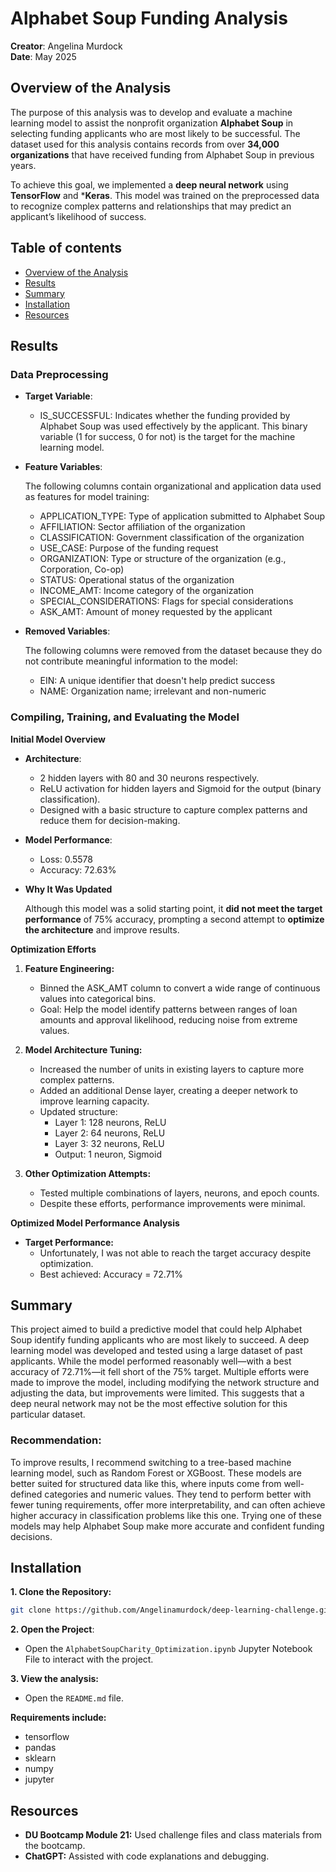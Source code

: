 # Alphabet Soup Funding Analysis
**Creator**: Angelina Murdock  
**Date**: May 2025

## Overview of the Analysis
The purpose of this analysis was to develop and evaluate a machine learning model to assist the nonprofit organization **Alphabet Soup** in selecting funding applicants who are most likely to be successful. The dataset used for this analysis contains records from over **34,000 organizations** that have received funding from Alphabet Soup in previous years.

To achieve this goal, we implemented a **deep neural network** using **TensorFlow** and ***Keras**. This model was trained on the preprocessed data to recognize complex patterns and relationships that may predict an applicant’s likelihood of success. 

## Table of contents
- [Overview of the Analysis](#overview-of-the-analysis)
- [Results](#results)
- [Summary](#summary)
- [Installation](#installation)
- [Resources](#resources)

## Results
### Data Preprocessing
- **Target Variable**: 
   - IS_SUCCESSFUL: Indicates whether the funding provided by Alphabet Soup was used effectively by the applicant. This binary variable (1 for success, 0 for not) is the target for the machine learning model.

- **Feature Variables**: 

   The following columns contain organizational and application data used as features for model training:
   - APPLICATION_TYPE: Type of application submitted to Alphabet Soup
   - AFFILIATION: Sector affiliation of the organization
   - CLASSIFICATION: Government classification of the organization
   - USE_CASE: Purpose of the funding request
   - ORGANIZATION: Type or structure of the organization (e.g., Corporation, Co-op)
   - STATUS: Operational status of the organization
   - INCOME_AMT: Income category of the organization
   - SPECIAL_CONSIDERATIONS: Flags for special considerations
   - ASK_AMT: Amount of money requested by the applicant

- **Removed Variables**: 

   The following columns were removed from the dataset because they do not contribute meaningful information to the model:
   - EIN: A unique identifier that doesn't help predict success
   - NAME: Organization name; irrelevant and non-numeric


### Compiling, Training, and Evaluating the Model
**Initial Model Overview**
- **Architecture**:
   - 2 hidden layers with 80 and 30 neurons respectively.
   - ReLU activation for hidden layers and Sigmoid for the output (binary classification).
   - Designed with a basic structure to capture complex patterns and reduce them for decision-making.
- **Model Performance**:
   - Loss: 0.5578
   - Accuracy: 72.63%
- **Why It Was Updated**

   Although this model was a solid starting point, it **did not meet the target performance** of 75% accuracy, prompting a second attempt to **optimize the architecture** and improve results.

**Optimization Efforts**
1. **Feature Engineering:**
   - Binned the ASK_AMT column to convert a wide range of continuous values into categorical bins.
   - Goal: Help the model identify patterns between ranges of loan amounts and approval likelihood, reducing noise from extreme values.

2. **Model Architecture Tuning:**
   - Increased the number of units in existing layers to capture more complex patterns.
   - Added an additional Dense layer, creating a deeper network to improve learning capacity.
   - Updated structure:
      - Layer 1: 128 neurons, ReLU
      - Layer 2: 64 neurons, ReLU
      - Layer 3: 32 neurons, ReLU
      - Output: 1 neuron, Sigmoid
3. **Other Optimization Attempts:**
   - Tested multiple combinations of layers, neurons, and epoch counts.
   - Despite these efforts, performance improvements were minimal.

**Optimized Model Performance Analysis**
- **Target Performance:**
   - Unfortunately, I was not able to reach the target accuracy despite optimization.
   - Best achieved: Accuracy = 72.71%

## Summary
This project aimed to build a predictive model that could help Alphabet Soup identify funding applicants who are most likely to succeed. A deep learning model was developed and tested using a large dataset of past applicants. While the model performed reasonably well—with a best accuracy of 72.71%—it fell short of the 75% target. Multiple efforts were made to improve the model, including modifying the network structure and adjusting the data, but improvements were limited. This suggests that a deep neural network may not be the most effective solution for this particular dataset.

### **Recommendation:**
To improve results, I recommend switching to a tree-based machine learning model, such as Random Forest or XGBoost. These models are better suited for structured data like this, where inputs come from well-defined categories and numeric values. They tend to perform better with fewer tuning requirements, offer more interpretability, and can often achieve higher accuracy in classification problems like this one. Trying one of these models may help Alphabet Soup make more accurate and confident funding decisions.

## Installation
**1. Clone the Repository:**
```bash
git clone https://github.com/Angelinamurdock/deep-learning-challenge.git
```

**2. Open the Project**:
- Open the `AlphabetSoupCharity_Optimization.ipynb` Jupyter Notebook File to interact with the project. 

**3. View the analysis:** 
- Open the `README.md` file.

**Requirements include:**
- tensorflow
- pandas
- sklearn
- numpy
- jupyter

## Resources
- **DU Bootcamp Module 21:** Used challenge files and class materials from the bootcamp.
- **ChatGPT:** Assisted with code explanations and debugging.
